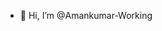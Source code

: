 - 👋 Hi, I’m @Amankumar-Working

<!--
- 👀 I’m interested in ...
- 🌱 I’m currently learning ...
- 💞️ I’m looking to collaborate on ...
- 📫 How to reach me ...
-->
<!---
Amankumar-Working/Amankumar-Working is a ✨ special ✨ repository because its `README.md` (this file) appears on your GitHub profile.
You can click the Preview link to take a look at your changes.
--->
